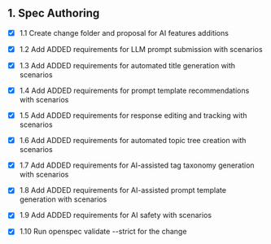 ## 1. Spec Authoring
- [x] 1.1 Create change folder and proposal for AI features additions
- [x] 1.2 Add ADDED requirements for LLM prompt submission with scenarios
- [x] 1.3 Add ADDED requirements for automated title generation with scenarios
- [x] 1.4 Add ADDED requirements for prompt template recommendations with scenarios
- [x] 1.5 Add ADDED requirements for response editing and tracking with scenarios
- [x] 1.6 Add ADDED requirements for automated topic tree creation with scenarios
- [x] 1.7 Add ADDED requirements for AI-assisted tag taxonomy generation with scenarios
- [x] 1.8 Add ADDED requirements for AI-assisted prompt template generation with scenarios
- [x] 1.9 Add ADDED requirements for AI safety with scenarios
- [x] 1.10 Run openspec validate --strict for the change

